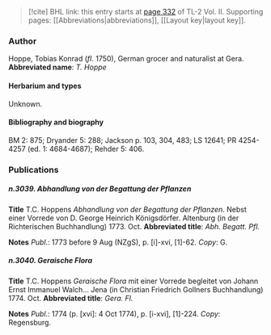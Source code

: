 > [!cite] BHL link: this entry starts at [page 332](https://www.biodiversitylibrary.org/page/33068574) of TL-2 Vol. II.
> Supporting pages: [[Abbreviations|abbreviations]], [[Layout key|layout key]].

### Author

Hoppe, Tobias Konrad (*fl*. 1750), German grocer and naturalist at Gera. 
**Abbreviated name**: *T. Hoppe*

#### Herbarium and types

Unknown.

#### Bibliography and biography

BM 2: 875; Dryander 5: 288; Jackson p. 103, 304, 483; LS 12641; PR 4254-4257 (ed. 1: 4684-4687); Rehder 5: 406.

### Publications

##### n.3039. Abhandlung von der Begattung der Pflanzen

**Title**
T.C. Hoppens *Abhandlung von der Begattung der Pflanzen*. Nebst einer Vorrede von D. George Heinrich Königsdörfer. Altenburg (in der Richterischen Buchhandlung) 1773. Oct.
**Abbreviated title**: *Abh. Begatt. Pfl.*

**Notes**
*Publ*.: 1773 before 9 Aug (NZgS), p. \[i\]-xvi, \[1\]-62. *Copy*: G.

##### n.3040. Geraische Flora

**Title**
T.C. Hoppens *Geraische Flora* mit einer Vorrede begleitet von Johann Ernst Immanuel Walch... Jena (in Christian Friedrich Gollners Buchhandlung) 1774. Oct.
**Abbreviated title**: *Gera. Fl.*

**Notes**
*Publ*.: 1774 (p. \[xvi\]: 4 Oct 1774), p. \[i-xvi\], \[1\]-224. *Copy*: Regensburg.

